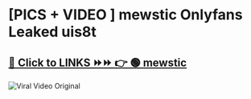 
 # [PICS + VIDEO ] mewstic Onlyfans Leaked uis8t

## <h2><a href="https://clipsfans.com/mewstic&ref=git">🔗 Click to LINKS ⏩⏩ 👉 🟢 mewstic </a></h2>

<a href="https://clipsfans.com/mewstic&ref=git" rel="nofollow" data-target="animated-image.originalLink"><img src="https://i.ibb.co.com/xMMVF88/686577567.gif" alt="Viral Video Original" style="max-width: 100%; display: inline-block;" data-target="animated-image.originalImage"></a>

